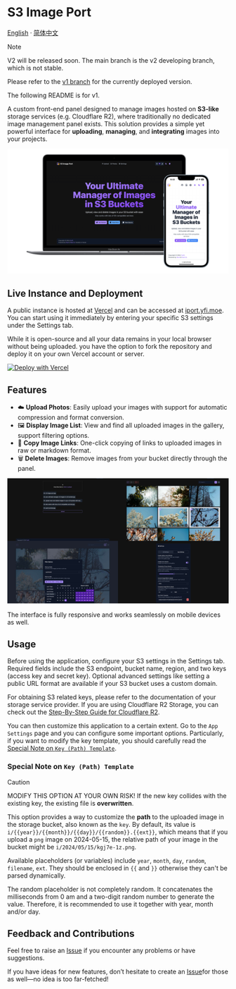 # S3 Image Port

[English](README.md) · [简体中文](/apps/docs/README-zh.md)

> [!NOTE]
> V2 will be released soon. The main branch is the v2 developing branch, which is not stable.
>
> Please refer to the [v1 branch](https://github.com/yy4382/s3-image-port/tree/v1) for the currently deployed version.
>
> The following README is for v1.

A custom front-end panel designed to manage images hosted on **S3-like** storage services (e.g. Cloudflare R2), where traditionally no dedicated image management panel exists. This solution provides a simple yet powerful interface for **uploading**, **managing**, and **integrating** images into your projects.

![poster](/docs/images/poster.png)

## Live Instance and Deployment

A public instance is hosted at [Vercel](https://vercel.com) and can be accessed at [iport.yfi.moe](https://iport.yfi.moe). You can start using it immediately by entering your specific S3 settings under the Settings tab.

While it is open-source and all your data remains in your local browser without being uploaded. you have the option to fork the repository and deploy it on your own Vercel account or server.

[![Deploy with Vercel](https://vercel.com/button)](https://vercel.com/new/clone?repository-url=https%3A%2F%2Fgithub.com%2Fyy4382%2Fs3-image-port)

## Features

- :cloud: **Upload Photos**: Easily upload your images with support for automatic compression and format conversion.
- :framed_picture: **Display Image List**: View and find all uploaded images in the gallery, support filtering options.
- :link: **Copy Image Links**: One-click copying of links to uploaded images in raw or markdown format.
- :wastebasket: **Delete Images**: Remove images from your bucket directly through the panel.

![features](/docs/images/features.jpg)

The interface is fully responsive and works seamlessly on mobile devices as well.

## Usage

Before using the application, configure your S3 settings in the Settings tab. Required fields include the S3 endpoint, bucket name, region, and two keys (access key and secret key). Optional advanced settings like setting a public URL format are available if your S3 bucket uses a custom domain.

For obtaining S3 related keys, please refer to the documentation of your storage service provider. If you are using Cloudflare R2 Storage, you can check out the [Step-By-Step Guide for Cloudflare R2](https://docs.iport.yfi.moe/guide/for-cloudflare-r2).

You can then customize this application to a certain extent. Go to the `App Settings` page and you can configure some important options. Particularly, if you want to modify the key template, you should carefully read the [Special Note on `Key (Path) Template`](#special-note-on-key-path-template).

### Special Note on `Key (Path) Template`

> [!CAUTION]
> MODIFY THIS OPTION AT YOUR OWN RISK! If the new key collides with the existing key, the existing file is **overwritten**.

This option provides a way to customize the **path** to the uploaded image in the storage bucket, also known as the `key`. By default, its value is `i/{{year}}/{{month}}/{{day}}/{{random}}.{{ext}}`, which means that if you upload a `png` image on 2024-05-15, the relative path of your image in the bucket might be `i/2024/05/15/kgj7e-1z.png`.

Available placeholders (or variables) include `year`, `month`, `day`, `random`, `filename`, `ext`. They should be enclosed in `{{` and `}}` otherwise they can't be parsed dynamically.

The random placeholder is not completely random. It concatenates the milliseconds from 0 am and a two-digit random number to generate the value. Therefore, it is recommended to use it together with year, month and/or day.

## Feedback and Contributions

Feel free to raise an [Issue](https://github.com/yy4382/s3-image-port/issues/new/choose) if you encounter any problems or have suggestions.

If you have ideas for new features, don’t hesitate to create an [Issue](https://github.com/yy4382/s3-image-port/issues/new/choose)for those as well—no idea is too far-fetched!
